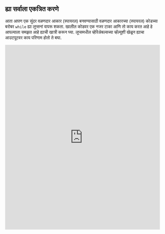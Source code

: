 ## ह्या सर्वाला एकत्रित करणे

आता आपण एक सुंदर वळणदार आकार (स्पायरल) बनवण्यासाठी वळणदार आकारच्या (स्पायरल) कोडच्या बरोबर `while` ह्या लूप्सनां वापरू शकता. खालील कोडवर एक नजर टाका आणि तो काय करत आहे हे आपल्याला समझत आहे ह्याची खात्री करून घ्या. लूप्समधील व्हेरिअेबल्सच्या व्हॅल्यूशी खेळून ह्याचा आउटपूटवर काय परिणाम होतो ते बघा. 
<iframe src="https://trinket.io/embed/python/91a1daf84e" width="100%" height="600" frameborder="0" marginwidth="0" marginheight="0" allowfullscreen></iframe>